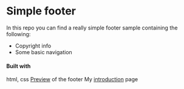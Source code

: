 # Simple footer

In this repo you can find a really simple footer sample containing the following:

  - Copyright info
  - Some basic navigation

#### Built with
html, css
[Preview] of the footer
My [introduction] page

   [Preview]: <https://tothadi.github.io/simple-footer/>
   [introduction]: <http://oakdesign.hu/en>
